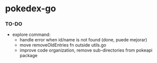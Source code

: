# pokedex-go


### TO-DO

- explore command:
    - handle error when id/name is not found (done, puede mejorar)
    - move removeOldEntries fn outside utils.go
    - improve code organization, remove sub-directories from pokeapi package
